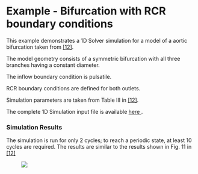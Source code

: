 <h1> Example - Bifurcation with RCR boundary conditions </h1>
This example demonstrates a 1D Solver simulation for a model of a aortic bifurcation taken from <a href="#ref-12">[12]</a>. 

The model geometry consists of a symmetric bifurcation with all three branches having a constant diameter. 

The inflow boundary condition is pulsatile. 

RCR boundary conditions are defined for both outlets. 

Simulation parameters are taken from Table III in <a href="#ref-12">[12]</a>. 

The complete 1D Simulation input file is available 
<a href="http://github.com/SimVascular/svOneDSolver/blob/master/tests/cases/bifurcation_RCR.in" > here </a>.
 
<h3> Simulation Results </h3> 
The simulation is run for only 2 cycles; to reach a periodic state, at least 10 cycles are required.
The results are similar to the results shown in Fig. 11 in <a href="#ref-12">[12]</a>

<br>
<figure>
  <img class="svImg svImgMd" src="documentation/rom_simulation/1d-solver/images/bifurcation_rcr_results.png">
</figure>

